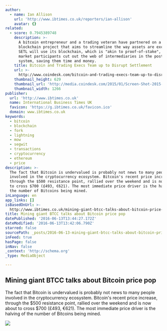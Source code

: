 ```yaml
---
author:
  - name: Ian Allison
    url: 'http://www.ibtimes.co.uk/reporters/ian-allison'
    avatar: {}
related:
  - score: 0.7945389748
    description: >-
      A bitcoin entrepreneur and a trading veteran have partnered on a
      blockchain project that aims to streamline the way assets are exchanged.
      SETL will use its blockchain, which is "akin to proof-of-stake", to let
      market participants cut out the web of intermediaries in the post-trade
      system, saving them time and money.
    title: Bitcoin and Trading Execs Team up to Disrupt Settlement
    url: >-
      http://www.coindesk.com/bitcoin-and-trading-execs-team-up-to-disrupt-settlement/
    thumbnail_height: 629
    thumbnail_url: 'http://media.coindesk.com/2015/01/Screen-Shot-2015-01-13-at-2.40.15-PM.png'
    thumbnail_width: 1266
publisher:
  url: 'http://www.ibtimes.co.uk'
  name: International Business Times UK
  favicon: 'https://g.ibtimes.co.uk/favicon.ico'
  domain: www.ibtimes.co.uk
keywords:
  - bitcoin
  - blockchain
  - fork
  - lightning
  - mow
  - segwit
  - transactions
  - cryptocurrency
  - ethereum
  - price
description: >-
  The fact that Bitcoin is undervalued is probably not news to many people
  involved in the cryptocurrency ecosystem. Bitcoin's recent price increase,
  through the $500 resistance point, rallied over the weekend and is now about
  to cross $700 (£493, €621). The most immediate price driver is the halving of
  the number of Bitcoins being mined.
inLanguage: en
app_links: []
isBasedOnUrl: >-
  http://www.ibtimes.co.uk/mining-giant-btcc-talks-about-bitcoin-price-pop-1565189
title: Mining giant BTCC talks about Bitcoin price pop
datePublished: '2016-06-13T13:44:27.172Z'
dateModified: '2016-06-13T13:42:06.790Z'
starred: false
sourcePath: _posts/2016-06-13-mining-giant-btcc-talks-about-bitcoin-price-pop.md
inFeed: true
hasPage: false
inNav: false
_context: 'http://schema.org'
_type: MediaObject

---
```

<article style=""><h1>Mining giant BTCC talks about Bitcoin price pop</h1><p>The fact that Bitcoin is undervalued is probably not news to many people involved in the cryptocurrency ecosystem. Bitcoin's recent price increase, through the $500 resistance point, rallied over the weekend and is now about to cross $700 (£493, €621). The most immediate price driver is the halving of the number of Bitcoins being mined.</p><img src="https://d.ibtimes.co.uk/en/full/1449835/bitcoin-pile.jpg" /></article>